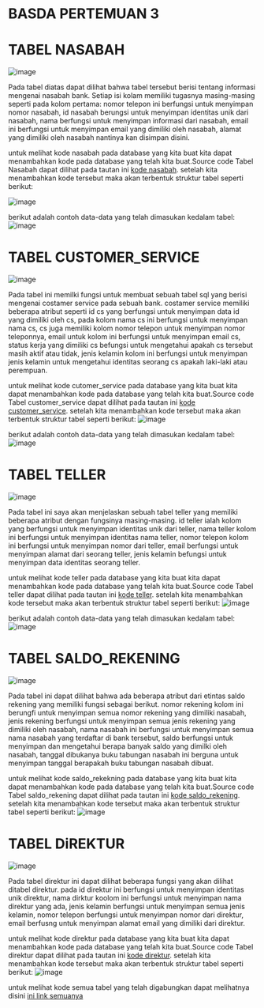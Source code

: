 # BASDA PERTEMUAN 3
# TABEL NASABAH 
![image](https://github.com/Mezi24/BASDA/assets/131523143/07eb5f5d-c328-4775-a4cf-067b6ca9c6fc)

Pada tabel diatas dapat dilihat bahwa tabel tersebut berisi tentang informasi mengenai nasabah bank. Setiap isi
kolam memiliki tugasnya masing-masing seperti pada kolom pertama: nomor telepon ini berfungsi untuk menyimpan nomor
nasabah, id nasabah berungsi untuk menyimpan identitas unik dari nasabah, nama berfungsi untuk menyimpan informasi dari nasabah,
email ini berfungsi untuk menyimpan email yang dimiliki oleh nasabah, alamat yang dimiliki oleh nasabah nantinya kan disimpan disini.

untuk melihat kode nasabah pada database yang kita buat kita dapat menambahkan kode pada database yang telah kita buat.Source code Tabel Nasabah dapat dilihat pada tautan ini [kode nasabah](nasabah.sql). setelah kita menambahkan kode tersebut maka akan terbentuk struktur tabel seperti berikut:

![image](https://github.com/Mezi24/BASDA/assets/131523143/d43f2a3c-25e2-4a27-ac53-fac171753b82)

berikut adalah contoh data-data yang telah dimasukan kedalam tabel:
![image](https://github.com/Mezi24/BASDA/assets/131523143/6c344091-8c90-48b9-9601-85cf85957c7c)

# TABEL CUSTOMER_SERVICE
![image](https://github.com/Mezi24/BASDA/assets/131523143/05c64279-ce82-48ed-8c74-98761ab40311)

Pada tabel ini memilki fungsi untuk membuat sebuah tabel sql yang berisi mengenai costamer service pada sebuah bank. 
costamer service memiliki beberapa atribut seperti id cs yang berfungsi untuk menyimpan data id yang dimiliki oleh cs, pada kolom nama cs ini berfungsi untuk menyimpan nama cs, cs juga memiliki kolom nomor telepon untuk menyimpan nomor teleponnya, email untuk kolom ini berfungsi untuk menyimpan email cs, status kerja yang dimiliki cs befungsi untuk mengetahui apakah cs tersebut masih aktif atau tidak, jenis kelamin kolom ini berfungsi untuk menyimpan jenis kelamin untuk mengetahui identitas seorang cs apakah laki-laki atau perempuan.

untuk melihat kode cutomer_service pada database yang kita buat kita dapat menambahkan kode pada database yang telah kita buat.Source code Tabel customer_service dapat dilihat pada tautan ini [kode customer_service](customer_service.sql). setelah kita menambahkan kode tersebut maka akan terbentuk struktur tabel seperti berikut:
![image](https://github.com/Mezi24/BASDA/assets/131523143/fc7d1534-cdb7-43c1-b508-cc89d6ec6a91)

berikut adalah contoh data-data yang telah dimasukan kedalam tabel:
![image](https://github.com/Mezi24/BASDA/assets/131523143/3b65f0c1-493a-46bb-89cf-eaf3eb6814ba)

# TABEL TELLER
![image](https://github.com/Mezi24/BASDA/assets/131523143/98879ff0-3bd7-4917-8222-bb7ed895fe0e)

Pada tabel ini saya akan menjelaskan sebuah tabel teller yang memiliki beberapa atribut dengan fungsinya masing-masing. 
id teller ialah kolom yang berfungsi untuk menyimpan identitas unik dari teller, nama teller kolom ini berfungsi untuk menyimpan identitas nama teller, 
nomor telepon kolom ini berfungsi untuk menyimpan nomor dari teller, email berfungsi untuk menyimpan alamat dari seorang teller, jenis kelamin befungsi untuk menyimpan data identitas seorang teller.

untuk melihat kode teller pada database yang kita buat kita dapat menambahkan kode pada database yang telah kita buat.Source code Tabel teller dapat dilihat pada tautan ini  [kode teller](teller.sql). setelah kita menambahkan kode tersebut maka akan terbentuk struktur tabel seperti berikut:
![image](https://github.com/Mezi24/BASDA/assets/131523143/7fc6e49f-a9e0-4826-abf8-2e28570f28bb)

berikut adalah contoh data-data yang telah dimasukan kedalam tabel:
![image](https://github.com/Mezi24/BASDA/assets/131523143/a896478c-c790-429a-9117-bb5a08963e0a)

# TABEL SALDO_REKENING
![image](https://github.com/Mezi24/BASDA/assets/131523143/2c18be58-d0e0-441e-8925-b63c66ba949d)

Pada tabel ini dapat dilihat bahwa ada beberapa atribut dari etintas saldo rekening yang memiliki fungsi sebagai berikut.
nomor rekening kolom ini berungfi untuk menyimpan semua nomor rekening yang dimiliki nasabah, jenis rekening berfungsi untuk menyimpan semua jenis rekening yang dimiliki oleh nasabah, nama nasabah ini berfungsi untuk menyimpan semua nama nasabah yang terdaftar di bank tersebut, saldo berfungsi untuk menyimpan dan mengetahui berapa banyak saldo yang dimilki oleh nasabah, tanggal dibukanya buku tabungan nasabah ini berguna untuk menyimpan tanggal berapakah buku tabungan nasabah dibuat.

untuk melihat kode saldo_rekekning pada database yang kita buat kita dapat menambahkan kode pada database yang telah kita buat.Source code Tabel saldo_rekening dapat dilihat pada tautan ini  [kode saldo_rekening](saldo_rekening.sql). setelah kita menambahkan kode tersebut maka akan terbentuk struktur tabel seperti berikut:
![image](https://github.com/Mezi24/BASDA/assets/131523143/135f15e6-fcb5-4a57-a57f-8752afbca5c6)
# TABEL DiREKTUR
![image](https://github.com/Mezi24/BASDA/assets/131523143/cda38a7d-617d-468c-a6a2-589ccd95d0bb)

Pada tabel direktur ini dapat dilihat beberapa fungsi yang akan dilihat ditabel direktur. pada id direktur ini berfungsi untuk menyimpan identitas unik direktur, nama dirktur koolom ini berfungsi untuk menyimpan nama direktur yang ada, jenis kelamin berfungsi untuk menyimpan semua jenis kelamin, nomor telepon berfungsi untuk menyimpan nomor dari direktur, email berfusng untuk menyimpan alamat email yang dimiliki dari direktur.

untuk melihat kode direktur pada database yang kita buat kita dapat menambahkan kode pada database yang telah kita buat.Source code Tabel direktur dapat dilihat pada tautan ini  [kode direktur](direktur.sql). setelah kita menambahkan kode tersebut maka akan terbentuk struktur tabel seperti berikut:
![image](https://github.com/Mezi24/BASDA/assets/131523143/5fe5429d-c6f5-4551-b46a-ff071cf99dc2)

untuk melihat kode semua tabel yang telah digabungkan dapat melihatnya disini [ini link semuanya](nasabah_bank.sql)

